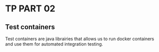 # TP PART 02

## Test containers

Test containers are java librairies that allows us to run docker containers and use them for automated integration testing. 

